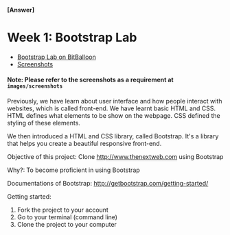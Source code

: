 **[Answer]**

Week 1: Bootstrap Lab
=================

#### 
- [Bootstrap Lab on BitBalloon](http://bootstrap-lab.bitballoon.com/)
- [Screenshots](images/screenshots)

#### Note: Please refer to the screenshots as a requirement at `images/screenshots`

Previously, we have learn about user interface and how people interact with websites, which is called front-end. We have learnt basic HTML and CSS. HTML defines what elements to be show on the webpage. CSS defined the styling of these elements.

We then introduced a HTML and CSS library, called Bootstrap. It's a library that helps you create a beautiful responsive front-end.

Objective of this project: Clone http://www.thenextweb.com using Bootstrap

Why?: To become proficient in using Bootstrap

Documentations of Bootstrap: http://getbootstrap.com/getting-started/

Getting started:

1. Fork the project to your account
2. Go to your terminal (command line)
3. Clone the project to your computer
